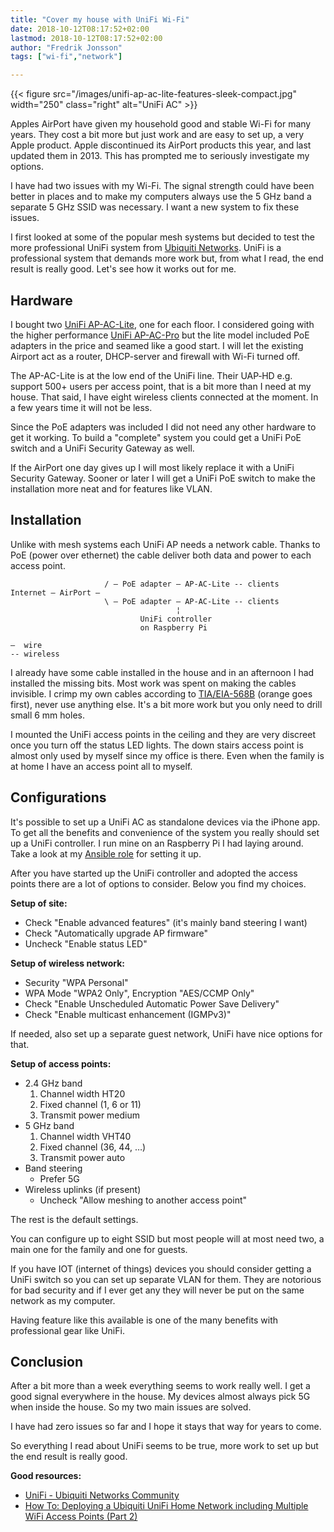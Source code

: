 ```yaml
---
title: "Cover my house with UniFi Wi-Fi"
date: 2018-10-12T08:17:52+02:00
lastmod: 2018-10-12T08:17:52+02:00
author: "Fredrik Jonsson"
tags: ["wi-fi","network"]

---
```


{{< figure src="/images/unifi-ap-ac-lite-features-sleek-compact.jpg" width="250" class="right" alt="UniFi AC" >}}

Apples AirPort have given my household good and stable Wi-Fi for many years. They cost a bit more but just work and are easy to set up, a very Apple product. Apple discontinued its AirPort products this year, and last updated them in 2013. This has prompted me to seriously investigate my options.

I have had two issues with my Wi-Fi. The signal strength could have been better in places and to make my computers always use the 5 GHz band a separate 5 GHz SSID was necessary. I want a new system to fix these issues.

I first looked at some of the popular mesh systems but decided to test the more professional UniFi system from [Ubiquiti Networks](https://www.ubnt.com/). UniFi is a professional system that demands more work but, from what I read, the end result is really good. Let's see how it works out for me.


## Hardware

I bought two [UniFi AP-AC-Lite](https://www.ubnt.com/unifi/unifi-ap-ac-lite/), one for each floor. I considered going with the higher performance [UniFi AP-AC-Pro](https://www.ubnt.com/unifi/unifi-ap-ac-pro/) but the lite model included PoE adapters in the price and seamed like a good start. I will let the existing Airport act as a router, DHCP-server and firewall with Wi-Fi turned off.

The AP-AC-Lite is at the low end of the UniFi line. Their UAP‑HD e.g. support 500+ users per access point, that is a bit more than I need at my house. That said, I have eight wireless clients connected at the moment. In a few years time it will not be less.

Since the PoE adapters was included I did not need any other hardware to get it working. To build a "complete" system you could get a UniFi PoE switch and a UniFi Security Gateway as well.

If the AirPort one day gives up I will most likely replace it with a UniFi Security Gateway. Sooner or later I will get a UniFi PoE switch to make the installation more neat and for features like VLAN.


## Installation

Unlike with mesh systems each UniFi AP needs a network cable. Thanks to PoE (power over ethernet) the cable deliver both data and power to each access point.

~~~~
                     / – PoE adapter – AP-AC-Lite -- clients
Internet – AirPort –
                     \ – PoE adapter – AP-AC-Lite -- clients
                                     ¦
                             UniFi controller
                             on Raspberry Pi

–  wire
-- wireless
~~~~

I already have some cable installed in the house and in an afternoon I had installed the missing bits. Most work was spent on making the cables invisible. I crimp my own cables according to [TIA/EIA-568B](https://en.wikipedia.org/wiki/TIA/EIA-568#T568A_and_T568B_termination) (orange goes first), never use anything else. It's a bit more work but you only need to drill small 6 mm holes.

I mounted the UniFi access points in the ceiling and they are very discreet once you turn off the status LED lights. The down stairs access point is almost only used by myself since my office is there. Even when the family is at home I have an access point all to myself.


## Configurations

It's possible to set up a UniFi AC as standalone devices via the iPhone app. To get all the benefits and convenience of the system you really should set up a UniFi controller. I run mine on an Raspberry Pi I had laying around. Take a look at my [Ansible role](https://github.com/frjo/ansible-roles) for setting it up.

After you have started up the UniFi controller and adopted the access points there are a lot of options to consider. Below you find my choices.

**Setup of site:**

* Check "Enable advanced features" (it's mainly band steering I want)
* Check "Automatically upgrade AP firmware"
* Uncheck "Enable status LED"

**Setup of wireless network:**

* Security "WPA Personal"
* WPA Mode "WPA2 Only", Encryption "AES/CCMP Only"
* Check "Enable Unscheduled Automatic Power Save Delivery"
* Check "Enable multicast enhancement (IGMPv3)"

If needed, also set up a separate guest network, UniFi have nice options for that.

**Setup of access points:**

* 2.4 GHz band
    1. Channel width HT20
    2. Fixed channel (1, 6 or 11)
    3. Transmit power medium
* 5 GHz band
    1. Channel width VHT40
    2. Fixed channel (36, 44, …)
    3. Transmit power auto
* Band steering
    * Prefer 5G
* Wireless uplinks (if present)
    * Uncheck "Allow meshing to another access point"

The rest is the default settings.

You can configure up to eight SSID but most people will at most need two, a main one for the family and one for guests.

If you have IOT (internet of things) devices you should consider getting a UniFi switch so you can set up separate VLAN for them. They are notorious for bad security and if I ever get any they will never be put on the same network as my computer.

Having feature like this available is one of the many benefits with professional gear like UniFi.


## Conclusion

After a bit more than a week everything seems to work really well. I get a good signal everywhere in the house. My devices almost always pick 5G when inside the house. So my two main issues are solved.

I have had zero issues so far and I hope it stays that way for years to come.

So everything I read about UniFi seems to be true, more work to set up but the end result is really good.

**Good resources:**

* [UniFi - Ubiquiti Networks Community](https://community.ubnt.com/unifi)
* [How To: Deploying a Ubiquiti UniFi Home Network including Multiple WiFi Access Points (Part 2)](https://freetime.mikeconnelly.com/archives/6373)